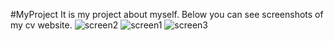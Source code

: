 #MyProject
It is my project about myself. 
Below you can see screenshots of my cv website.
![screen2](https://user-images.githubusercontent.com/67626743/111038704-a0832280-8454-11eb-8754-5e1bf1439fd8.png)
![screen1](https://user-images.githubusercontent.com/67626743/111038706-a2e57c80-8454-11eb-8444-0f06d20eb943.png)
![screen3](https://user-images.githubusercontent.com/67626743/111038711-a547d680-8454-11eb-9ae3-69a9920195bc.png)
